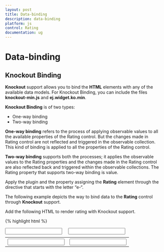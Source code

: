 ```yaml
---
layout: post
title: Data-binding
description: data-binding
platform: js
control: Rating
documentation: ug
---
```


# Data-binding

## Knockout Binding

**Knockout** support allows you to bind the **HTML** elements with any of the available data models. For Knockout Binding, you can include the files **knockout-min.js** and **ej.widget.ko.min**.

**Knockout Binding** is of two types:

* One-way binding
* Two-way binding

**One-way binding** refers to the process of applying observable values to all the available properties of the Rating control. But the changes made in Rating control are not reflected and triggered in the observable collection. This kind of binding is applied to all the properties of the Rating control.

**Two-way binding** supports both the processes; it applies the observable values to the Rating properties and the changes made in the Rating control are also reflected back and triggered within the observable collections. The Rating property that supports two-way binding is value.

Apply the plugin and the property assigning the **Rating** element through the directive that starts with the letter “e-“. 

The following example depicts the way to bind data to the **Rating** control through **Knockout** support.

 Add the following HTML to render rating with Knockout support.

{% highlight html %}


<!DOCTYPE html>
<html xmlns="http://www.w3.org/1999/xhtml">
   <head>
      <link href="http://cdn.syncfusion.com/{{ site.releaseversion }}/js/web/flat-azure/ej.web.all.min.css" rel="stylesheet" />
      <script src="http://cdn.syncfusion.com/js/assets/external/jquery-1.10.2.min.js"></script>
      <script src="http://cdn.syncfusion.com/js/assets/external/jquery.globalize.min.js"> </script>
      <script src="http://cdn.syncfusion.com/js/assets/external/jquery.easing.1.3.min.js"> </script>
      <script src="http://cdn.syncfusion.com/js/assets/external/knockout.min.js"></script>
      <script src="http://cdn.syncfusion.com/{{ site.releaseversion }}/js/web/ej.web.all.min.js"> </script>
      <script src="http://cdn.syncfusion.com/{{ site.releaseversion }}/js/ej.widget.ko.min.js"></script>
   </head>
   <body>
      <div class="control" style="float: left">
         <div class="ctrllabel"></div>
         <input id="apiRating" type="text" class="rating" data-bind="ejRating: { value: ratingValue, width: '161px', precision: 'exact' }" />
      </div>
      <div class="control" style="float: left; margin-left: 20px; height: 30px">
         <div class="ctrllabel"></div>
         <input type="text" name="rating" class="input ejinputtext" value="" data-bind="value: ratingValue" />
      </div>
      <script type="text/javascript">
         window.viewModel = {
             ratingValue: ko.observable(3),
         };
         
         $(function () {
             ko.applyBindings(viewModel);
         });
         
      </script>
      <style type="text/css">
         .control {
               margin-top: 10px;
         }
         .input {
               height: 27px;
               text-indent: 10px;
               width: 81%;
         }
      </style>
   </body>
</html>


{% endhighlight %}


The following screenshot illustrates **Rating** with **Knockout** support.

{% include image.html url="/js/Rating/Data-binding_images/Data-binding_img1.png" %}

## Angular Binding

For Angular Binding, you can include angular.min.js, ej.unobtrusive.min.js, and ej.widget.angular.min.js files. Rating control is availed with two types of angular JS support namely, 

* One-way binding
* Two-way binding 

**One-way binding** refers to the process of applying scope values to all the available properties of the Rating control. But the changes made in Rating control are not reflected or triggered in the scope collection. This kind of binding is applied to all the properties of the Rating control.

**Two-way binding** supports both the processes; it applies the scope values to the Rating properties and also the changes made in the Rating control are reflected back and triggered within the angular scope change function. The Rating property called Value supports **two-way binding**.

Apply the plugin and property assigning the **Rating** element through the directive that starts with the letter **“e-“.** 

The following example depicts the way to bind data to the **Rating** control by **angular** support.

 Add the following HTML to render Rating with angular support.

{% highlight html %}

<!doctype html>
<html xmlns="http://www.w3.org/1999/xhtml" ng-app="syncApp">
   <head>
      <title>Essential Studio for JavaScript :  Angular</title>
      <!-- style sheet for default theme(flat azure) -->
      <link href="http://cdn.syncfusion.com/{{ site.releaseversion }}/js/web/flat-azure/ej.web.all.min.css" rel="stylesheet" />
      <!--scripts-->
      <script src="http://cdn.syncfusion.com/js/assets/external/jquery-1.10.2.min.js"> </script>
      <script src="http://cdn.syncfusion.com/js/assets/external/jquery.globalize.min.js"></script>
      <script src="http://cdn.syncfusion.com/js/assets/external/jquery.easing.1.3.min.js"> </script>
      <script src="http://cdn.syncfusion.com/js/assets/external/angular.min.js"> </script>
      <script src="http://cdn.syncfusion.com/{{ site.releaseversion }}/js/web/ej.web.all.min.js"></script>
      <script src="http://cdn.syncfusion.com/{{ site.releaseversion }}/js/ej.widget.angular.min.js"></script>
   </head>
   <body ng-controller="RatingCtrl">
      <table>
         <th>
            <div id="control">
               <input id="apiRating" type="text" class="rating" ej-rating e-value="ratingValue">
            </div>
         </th>
         <th>
            <div id="binding">
               <input type="text" class="input ejinputtext" name="rating" value="" ng-model="ratingValue" />
            </div>
         </th>
      </table>
      <script type="text/javascript">
         angular.module('syncApp', ['ejangular'])
         .controller('RatingCtrl', function ($scope) {
           $scope.ratingValue = 3;
         });
         
      </script>
      <style type="text/css" class="cssStyles">
         #binding {
            margin-left: 150px;
         }
         .control {
            margin-top: 10px;
         }
         .input {
            height: 27px;
            text-indent: 10px;
            width: 81%;
         }
      </style>
   </body>
</html>

{% endhighlight %}



The following screenshot displays the output of **Rating** with **Angular** support.

{% include image.html url="/js/Rating/Data-binding_images/Data-binding_img2.png" %}

